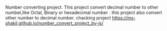 Number converting project. This project convert decimal number to other number,like Octal, Binary or hexadecimal number . this project also convert other number to decimal number.
chacking project https://ms-shakil.github.io/number_convert_project_by-js/
